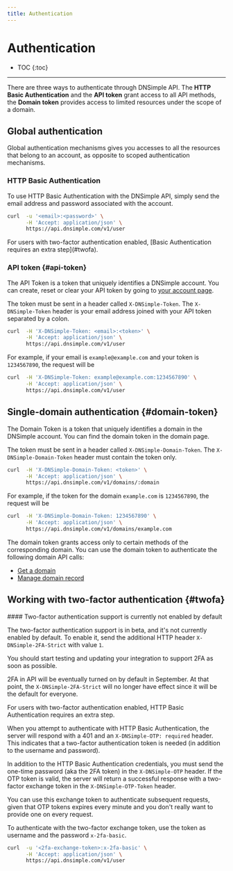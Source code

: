 ```yaml
---
title: Authentication
---
```


# Authentication

* TOC
{:toc}

---

There are three ways to authenticate through DNSimple API. The **HTTP Basic Authentication** and the **API token** grant access to all API methods, the **Domain token** provides access to limited resources under the scope of a domain.

## Global authentication

Global authentication mechanisms gives you accesses to all the resources that belong to an account, as opposite to scoped authentication mechanisms.

### HTTP Basic Authentication

To use HTTP Basic Authentication with the DNSimple API, simply send the email address and password associated with the account.

~~~bash
curl  -u '<email>:<password>' \
      -H 'Accept: application/json' \
      https://api.dnsimple.com/v1/user
~~~

<note>
For users with two-factor authentication enabled, [Basic Authentication requires an extra step](#twofa).
</note>

### API token {#api-token}

The API Token is a token that uniquely identifies a DNSimple account. You can create, reset or clear your API token by going to [your account page](https://dnsimple.com/account).

The token must be sent in a header called `X-DNSimple-Token`. The `X-DNSimple-Token` header is your email address joined with your API token separated by a colon. 

~~~bash
curl  -H 'X-DNSimple-Token: <email>:<token>' \
      -H 'Accept: application/json' \
      https://api.dnsimple.com/v1/user
~~~

For example, if your email is `example@example.com` and your token is `1234567890`, the request will be

~~~bash
curl  -H 'X-DNSimple-Token: example@example.com:1234567890' \
      -H 'Accept: application/json' \
      https://api.dnsimple.com/v1/user
~~~

## Single-domain authentication {#domain-token}

The Domain Token is a token that uniquely identifies a domain in the DNSimple account. You can find the domain token in the domain page.

The token must be sent in a header called `X-DNSimple-Domain-Token`. The `X-DNSimple-Domain-Token` header must contain the token only.

~~~bash
curl  -H 'X-DNSimple-Domain-Token: <token>' \
      -H 'Accept: application/json' \
      https://api.dnsimple.com/v1/domains/:domain
~~~

For example, if the token for the domain `example.com` is `1234567890`, the request will be

~~~bash
curl  -H 'X-DNSimple-Domain-Token: 1234567890' \
      -H 'Accept: application/json' \
      https://api.dnsimple.com/v1/domains/example.com
~~~

The domain token grants access only to certain methods of the corresponding domain. You can use the domain token to authenticate the following domain API calls:

- [Get a domain](/domains/#get)
- [Manage domain record](/domains/records/)

## Working with two-factor authentication {#twofa}

<info>
#### Two-factor authentication support is currently not enabled by default

The two-factor authentication support is in beta, and it's not currently enabled by default. To enable it, send the additional HTTP header `X-DNSimple-2FA-Strict` with value `1`.

You should start testing and updating your integration to support 2FA as soon as possible.

2FA in API will be eventually turned on by default in September. At that point, the `X-DNSimple-2FA-Strict` will no longer have effect since it will be the default for everyone.
</info>

For users with two-factor authentication enabled, HTTP Basic Authentication requires an extra step.

When you attempt to authenticate with HTTP Basic Authentication, the server will respond with a 401 and an `X-DNSimple-OTP: required` header. This indicates that a two-factor authentication token is needed (in addition to the username and password).

In addition to the HTTP Basic Authentication credentials, you must send the one-time password (aka the 2FA token) in the `X-DNSimple-OTP` header. If the OTP token is valid, the server will return a successful response with a two-factor exchange token in the `X-DNSimple-OTP-Token` header.

You can use this exchange token to authenticate subsequent requests, given that OTP tokens expires every minute and you don't really want to provide one on every request.

To authenticate with the two-factor exchange token, use the token as username and the password `x-2fa-basic`.

~~~bash
curl  -u '<2fa-exchange-token>:x-2fa-basic' \
      -H 'Accept: application/json' \
      https://api.dnsimple.com/v1/user
~~~


